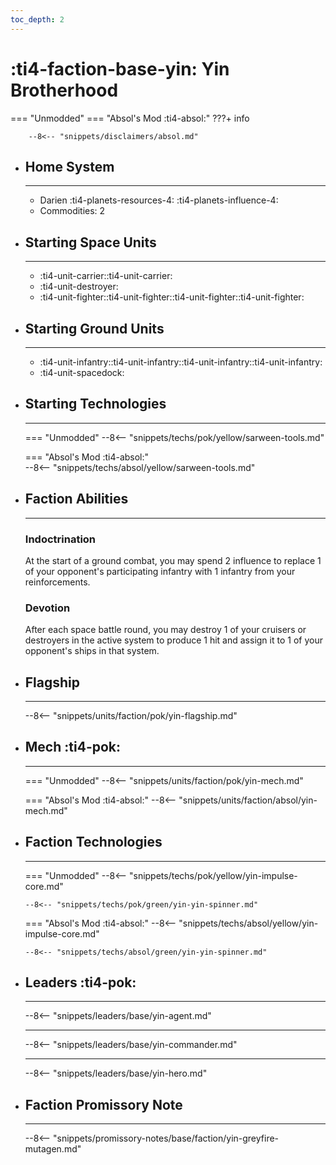```yaml
---
toc_depth: 2
---
```


# :ti4-faction-base-yin: Yin Brotherhood
=== "Unmodded"
=== "Absol's Mod :ti4-absol:" 
    ???+ info

        --8<-- "snippets/disclaimers/absol.md"

<div class="grid cards" markdown>

-   ## __Home System__

    ---

    * Darien :ti4-planets-resources-4: :ti4-planets-influence-4:
    * Commodities: 2

</div>

<div class="grid cards" markdown>

-   ## __Starting Space Units__

    ---

    * :ti4-unit-carrier::ti4-unit-carrier:
    * :ti4-unit-destroyer:
    * :ti4-unit-fighter::ti4-unit-fighter::ti4-unit-fighter::ti4-unit-fighter:

-   ## __Starting Ground Units__

    ---

    * :ti4-unit-infantry::ti4-unit-infantry::ti4-unit-infantry::ti4-unit-infantry:
    * :ti4-unit-spacedock:

-   ## __Starting Technologies__

    ---
    === "Unmodded"
        --8<-- "snippets/techs/pok/yellow/sarween-tools.md"

    === "Absol's Mod :ti4-absol:"  
        --8<-- "snippets/techs/absol/yellow/sarween-tools.md"

-   ## __Faction Abilities__

    ---
    ### **Indoctrination**
    
    At the start of a ground combat, you may spend 2 influence to replace 1 of your opponent's participating infantry with 1 infantry from your reinforcements.

    ### **Devotion**

    After each space battle round, you may destroy 1 of your cruisers or destroyers in the active system to produce 1 hit and assign it to 1 of your opponent's ships in that system.

-   ## __Flagship__

    ---
    --8<-- "snippets/units/faction/pok/yin-flagship.md"

-   ## __Mech__ :ti4-pok:

    ---
    === "Unmodded"
        --8<-- "snippets/units/faction/pok/yin-mech.md"

    === "Absol's Mod :ti4-absol:"
        --8<-- "snippets/units/faction/absol/yin-mech.md"

-   ## __Faction Technologies__

    ---
    === "Unmodded"
        --8<-- "snippets/techs/pok/yellow/yin-impulse-core.md"

        --8<-- "snippets/techs/pok/green/yin-yin-spinner.md"

    === "Absol's Mod :ti4-absol:"
        --8<-- "snippets/techs/absol/yellow/yin-impulse-core.md"

        --8<-- "snippets/techs/absol/green/yin-yin-spinner.md"

-   ## __Leaders__ :ti4-pok:

    ---
    
    --8<-- "snippets/leaders/base/yin-agent.md"

    ---

    --8<-- "snippets/leaders/base/yin-commander.md"

    ---

    --8<-- "snippets/leaders/base/yin-hero.md"

-   ## __Faction Promissory Note__

    ---
    --8<-- "snippets/promissory-notes/base/faction/yin-greyfire-mutagen.md"

</div>